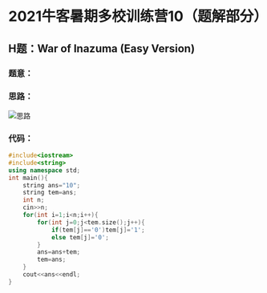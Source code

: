 # 2021牛客暑期多校训练营10（题解部分）

## H题：War of Inazuma (Easy Version)
### 题意：

### 思路：

![思路](https://img-blog.csdnimg.cn/2245c9f00f0c450cb0f3acc67b238656.jpg?x-oss-process=image/watermark,type_ZmFuZ3poZW5naGVpdGk,shadow_10,text_aHR0cHM6Ly9ibG9nLmNzZG4ubmV0L3FxXzUxNjYyODcy,size_16,color_FFFFFF,t_70#pic_center)



### 代码：
```c++
#include<iostream>
#include<string>
using namespace std;
int main(){
	string ans="10";
	string tem=ans;
	int n;
	cin>>n;
	for(int i=1;i<n;i++){
		for(int j=0;j<tem.size();j++){
			if(tem[j]=='0')tem[j]='1';
			else tem[j]='0';
		}
		ans=ans+tem;
		tem=ans;
	}
	cout<<ans<<endl;
}
```

